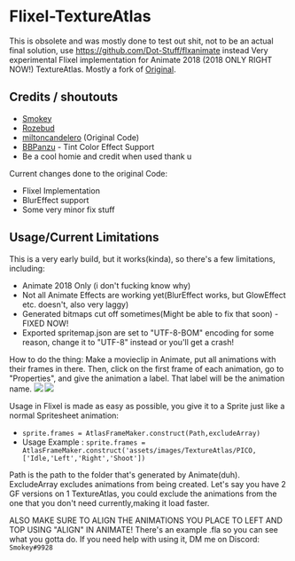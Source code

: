 # Flixel-TextureAtlas
 This is obsolete and was mostly done to test out shit, not to be an actual final solution, use https://github.com/Dot-Stuff/flxanimate instead 
 Very experimental Flixel implementation for Animate 2018 (2018 ONLY RIGHT NOW!) TextureAtlas. Mostly a fork of [Original](https://github.com/miltoncandelero/OpenFLAnimateAtlas).

 ## Credits / shoutouts

 - [Smokey](https://twitter.com/Smokey_5_)
 - [Rozebud](https://twitter.com/helpme_thebigt)
 - [miltoncandelero](https://github.com/miltoncandelero) (Original Code)
 - [BBPanzu](https://twitter.com/bbsub3) - Tint Color Effect Support 
 - Be a cool homie and credit when used thank u

 Current changes done to the original Code:
 - Flixel Implementation
 - BlurEffect support
 - Some very minor fix stuff

  ## Usage/Current Limitations

  This is a very early build, but it works(kinda), so there's a few limitations, including:
  - Animate 2018 Only (i don't fucking know why)
  - Not all Animate Effects are working yet(BlurEffect works, but GlowEffect etc. doesn't, also very laggy)
  - Generated bitmaps cut off sometimes(Might be able to fix that soon) - FIXED NOW!
  - Exported spritemap.json are set to "UTF-8-BOM" encoding for some reason, change it to "UTF-8" instead or you'll get a crash!


  
  How to do the thing:
  Make a movieclip in Animate, put all animations with their frames in there. Then, click on the first frame of each animation, go to "Properties", and give the animation a label. That label will be the animation name.
  ![](/art/instruction2.PNG)
  ![](/art/instruction1.PNG)

  Usage in Flixel is made as easy as possible, you give it to a Sprite just like a normal Spritesheet animation:

 - `sprite.frames = AtlasFrameMaker.construct(Path,excludeArray)`
 - Usage Example :  `sprite.frames = AtlasFrameMaker.construct('assets/images/TextureAtlas/PICO,['Idle,'Left','Right','Shoot'])`

 Path is the path to the folder that's generated by Animate(duh).
 ExcludeArray excludes animations from being created. Let's say you have 2 GF versions on 1 TextureAtlas, you could exclude the animations from the one that you don't need currently,making it load faster.

 ALSO MAKE SURE TO ALIGN THE ANIMATIONS YOU PLACE TO LEFT AND TOP USING "ALIGN" IN ANIMATE! There's an example .fla so you can see what you gotta do. If you need help with using it, DM me on Discord: `Smokey#9928`

    
